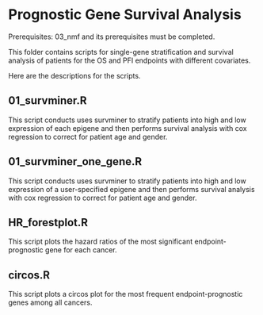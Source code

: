 # Prognostic Gene Survival Analysis

Prerequisites: 03_nmf and its prerequisites must be completed.

This folder contains scripts for single-gene stratification and survival analysis of patients for the OS and PFI endpoints with different covariates.


Here are the descriptions for the scripts.


## 01_survminer.R

This script conducts uses survminer to stratify patients into high and low expression of each epigene and then performs survival analysis with cox regression to correct for patient age and gender.

## 01_survminer_one_gene.R

This script conducts uses survminer to stratify patients into high and low expression of a user-specified epigene and then performs survival analysis with cox regression to correct for patient age and gender.

## HR_forestplot.R

This script plots the hazard ratios of the most significant endpoint-prognostic gene for each cancer.

## circos.R

This script plots a circos plot for the most frequent endpoint-prognostic genes among all cancers.
